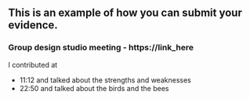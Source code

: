 ## This is an example of how you can submit your evidence.

### Group design studio meeting - https://link_here

I contributed at

- 11:12 and talked about the strengths and weaknesses
- 22:50 and talked about the birds and the bees
